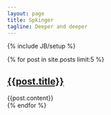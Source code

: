 ```yaml
---
layout: page
title: Spkinger
tagline: Deeper and deeper
---
```

{% include JB/setup %}

{% for post in site.posts limit:5 %}
<h2><a class="post_title" href="{{post.url}}">{{post.title}}</a></h2>
<div class="post-content">{{post.content}}</div>
{% endfor %} 

